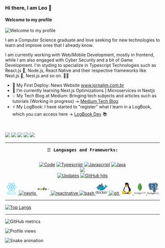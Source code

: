 ### Hi there, I am Leo 👋

#### Welcome to my profile
![Welcome to my profile](https://i.imgur.com/x3uqqMY.png)

I am a Computer Science graduate and love seeking for new technologies to learn and improve ones that I already know.

I am currently working with Web/Mobile Development, mostly in frontend, while I am also engaged with Cyber Security and a bit of Game Development. I'm styding to specialize in Typescript Technologies such as React.js 💜, Node.js, React Native and their respective frameworks like Next.js 💜, Nest.js and so on. 🐱‍👤

- 🔭 My First Deploy: News Website www.jornaljm.com.br 
- 🌱 I’m currently learning Next.js Optimizations | Microservices in Nestjs
- 💡 My Tech Blog at Medium: Bringing tech subjects and articles such as tutorials (Working in progress) -> <a href="https://medium.com/@leonardord99" target="_blank">Medium Tech Blog</a>
- ⚡ My LogBook: I have started to "register" what I learn in a LogBook, which you can access here -> <a href="https://www.notion.so/Development-7e867a3173424b5f8bb9d93f99659e39" target="_blank">LogBook Dev</a> 📚
<br />

  <a href="https://www.instagram.com/leord_k/" target="_blank"><img src="https://img.shields.io/badge/-Instagram-%23E4405F?style=for-the-badge&logo=instagram&logoColor=white" target="_blank"></a>
  <a href = "mailto:leonardord99@outlook.com"><img src="https://img.shields.io/badge/-Gmail-%23333?style=for-the-badge&logo=gmail&logoColor=white" target="_blank"></a>
  <a href="https://www.linkedin.com/in/leonardord99/" target="_blank"><img src="https://img.shields.io/badge/-LinkedIn-%230077B5?style=for-the-badge&logo=linkedin&logoColor=white" target="_blank"></a> 
  <a href="https://www.jornaljm.com.br" target="_blank"><img src="https://img.shields.io/static/v1?label=My%20News%20Website&message=JJM&color=blue&style=for-the-badge&logo=appveyor" target="_blank"></a>
    <a href="https://medium.com/@leonardord99" target="_blank"><img src="https://img.shields.io/static/v1?label=Tech%20Blog%20-%20Medium&message=TechBlog&color=purple&style=for-the-badge&logo=appveyor" target="_blank"></a>

<hr />

<div align="center">
   <summary> <samp>&#9776; <b>Languages and Frameworks:</b></samp></summary>
   <p align="center">
     <br>
      <a href="https://github.com/leoreisdias?tab=repositories" target="_blank"><img alt="Code" src="https://img.shields.io/badge/-code-000000?style=flat-square&logo=Plex&logoColor=white"></a>
      <a href="https://github.com/leoreisdias?tab=repositories&language=typescript" target="_blank"><img alt="Typescript" src="https://img.shields.io/badge/-Typescript-3572A5?style=flat-square&logo=Typescript&logoColor=white"></a>
      <a href="https://github.com/leoreisdias?tab=repositories&language=javascript" target="_blank"><img alt="Javascript" src="https://img.shields.io/badge/-Javascript-f1e05a?style=flat-square&logo=Javascript&logoColor=white"></a>
     <a href="https://github.com/leoreisdias?tab=repositories&language=java" target="_blank"><img alt="Java" src="https://img.shields.io/badge/-Java-b07219?style=flat-square&logo=Java&logoColor=white"></a>
  <br>
  <img src="https://github-readme-stats.vercel.app/api?username=leoreisdias&theme=midnight-purple&count_private=true&show_icons=true&include_all_commits=true)](https://github.com/anuraghazra/github-readme-stats"><br />
     <a href="https://github.com/leoreisdias?tab=followers" target="_blank"><img alt="Updates" src="https://img.shields.io/badge/--000000?style=flat-square&logo=RSS&logoColor=white"></a>
     <a href="https://github.com/leoreisdias/leoreisdias" target="_blank"><img alt="GitHub hits" src="https://img.shields.io/github/last-commit/leoreisdias/leoreisdias?label=profile%20updated&style=flat-square"></a>
  </samp>
  </p>
  <p align="center">
   <a href="https://reactjs.org/" target="_blank"> <img src="https://raw.githubusercontent.com/devicons/devicon/master/icons/react/react-original-wordmark.svg" alt="react" width="40" height="40"/> </a> 
   <a href="https://nextjs.org/" target="_blank"> <img src="https://cdn.worldvectorlogo.com/logos/nextjs-3.svg" alt="nextjs" width="40" height="40"/> </a>
<a href="https://nodejs.org" target="_blank"> <img src="https://raw.githubusercontent.com/devicons/devicon/master/icons/nodejs/nodejs-original-wordmark.svg" alt="nodejs" width="40" height="40"/> </a>
<a href="https://reactnative.dev/" target="_blank"> <img src="https://reactnative.dev/img/header_logo.svg" alt="reactnative" width="40" height="40"/> </a>
<a href="https://www.gnu.org/software/bash/" target="_blank"> <img src="https://www.vectorlogo.zone/logos/gnu_bash/gnu_bash-icon.svg" alt="bash" width="40" height="40"/> </a> 
<a href="https://www.docker.com/" target="_blank"> <img src="https://raw.githubusercontent.com/devicons/devicon/master/icons/docker/docker-original-wordmark.svg" alt="docker" width="40" height="40"/> </a> 
<a href="https://git-scm.com/" target="_blank"> <img src="https://www.vectorlogo.zone/logos/git-scm/git-scm-icon.svg" alt="git" width="40" height="40"/> </a> 
<a href="https://www.linux.org/" target="_blank"> <img src="https://raw.githubusercontent.com/devicons/devicon/master/icons/linux/linux-original.svg" alt="linux" width="40" height="40"/> </a>
<a href="https://www.mongodb.com/" target="_blank"> <img src="https://raw.githubusercontent.com/devicons/devicon/master/icons/mongodb/mongodb-original-wordmark.svg" alt="mongodb" width="40" height="40"/> </a> 
<a href="https://www.postgresql.org" target="_blank"> <img src="https://raw.githubusercontent.com/devicons/devicon/master/icons/postgresql/postgresql-original-wordmark.svg" alt="postgresql" width="40" height="40"/> </a> 
</p>
</div>



<hr />

[![Top Langs](https://github-readme-stats.vercel.app/api/top-langs/?username=leoreisdias&hide=css)](https://github.com/anuraghazra/github-readme-stats)

<hr />

![GitHub metrics](https://metrics.lecoq.io/leoreisdias)  

![Profile views](https://gpvc.arturio.dev/leoreisdias)  


 ![Snake animation](https://github.com/LuzianeFreitas/LuzianeFreitas/blob/output/github-contribution-grid-snake.svg)


<!--
**leoreisdias/leoreisdias** is a ✨ _special_ ✨ repository because its `README.md` (this file) appears on your GitHub profile.

Here are some ideas to get you started:

- 🔭 I’m currently working on ...
- 🌱 I’m currently learning ...
- 👯 I’m looking to collaborate on ...
- 🤔 I’m looking for help with ...
- 💬 Ask me about ...
- 📫 How to reach me: ...
- 😄 Pronouns: ...
- ⚡ Fun fact: ...
-->
